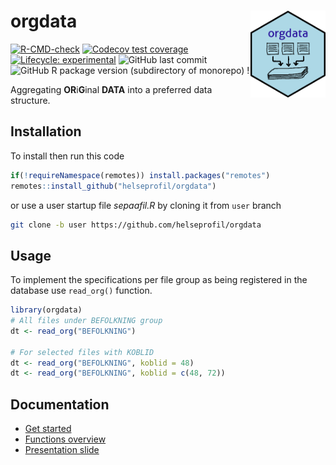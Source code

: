 
<!-- README.md is generated from README.Rmd. Please edit that file -->

# orgdata <img src='man/figures/logo.png' align="right" height="139" />

<!-- badges: start -->

[![R-CMD-check](https://github.com/helseprofil/orgdata/workflows/R-CMD-check/badge.svg)](https://github.com/helseprofil/orgdata/actions)
[![Codecov test
coverage](https://codecov.io/gh/helseprofil/orgdata/branch/main/graph/badge.svg)](https://codecov.io/gh/helseprofil/orgdata?branch=main)
[![Lifecycle:
experimental](https://img.shields.io/badge/lifecycle-experimental-orange.svg)](https://lifecycle.r-lib.org/articles/stages.html#experimental)
![GitHub last
commit](https://img.shields.io/github/last-commit/helseprofil/orgdata)
![GitHub R package version (subdirectory of
monorepo)](https://img.shields.io/github/r-package/v/helseprofil/orgdata)
! <!-- badges: end -->

Aggregating **OR**i**G**inal **DATA** into a preferred data structure.

## Installation

To install then run this code

``` r
if(!requireNamespace(remotes)) install.packages("remotes")
remotes::install_github("helseprofil/orgdata")
```

or use a user startup file *sepaafil.R* by cloning it from `user` branch

``` sh
git clone -b user https://github.com/helseprofil/orgdata
```

## Usage

To implement the specifications per file group as being registered in
the database use `read_org()` function.

``` r
library(orgdata)
# All files under BEFOLKNING group
dt <- read_org("BEFOLKNING")

# For selected files with KOBLID
dt <- read_org("BEFOLKNING", koblid = 48)
dt <- read_org("BEFOLKNING", koblid = c(48, 72))
```

## Documentation

-   [Get
    started](https://helseprofil.github.io/orgdata/articles/get-started.html)
-   [Functions
    overview](https://helseprofil.github.io/orgdata/reference/index.html)
-   [Presentation
    slide](https://ybkamaleri.github.io/slides/2021-08-24-orgdata/#1)

